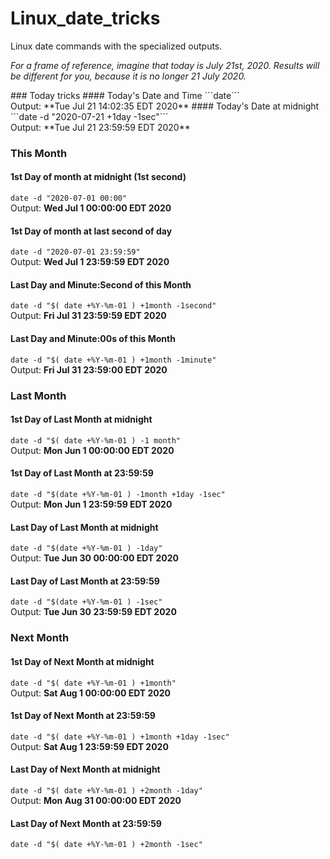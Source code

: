 # Linux_date_tricks
Linux date commands with the specialized outputs.

*For a frame of reference, imagine that today is July 21st, 2020.  Results will be different for you, because it is no longer 21 July 2020.*

<p>### Today tricks
#### Today's Date and Time
```date```<br>
Output: **Tue Jul 21 14:02:35 EDT 2020**
#### Today's Date at midnight
```date -d "2020-07-21 +1day -1sec"```<br>
Output: **Tue Jul 21 23:59:59 EDT 2020**</p>


### This Month
#### 1st Day of month at midnight (1st second)
```date -d "2020-07-01 00:00"```<br>
Output: **Wed Jul  1 00:00:00 EDT 2020**
#### 1st Day of month at last second of day
```date -d "2020-07-01 23:59:59"```<br>
Output: **Wed Jul  1 23:59:59 EDT 2020**
#### Last Day and Minute:Second of this Month
```date -d "$( date +%Y-%m-01 ) +1month -1second"```<br>
Output: **Fri Jul 31 23:59:59 EDT 2020**
#### Last Day and Minute:00s of this Month
```date -d "$( date +%Y-%m-01 ) +1month -1minute"```<br>
Output: **Fri Jul 31 23:59:00 EDT 2020**


### Last Month
#### 1st Day of Last Month at midnight
```date -d "$( date +%Y-%m-01 ) -1 month"```<br>
Output: **Mon Jun  1 00:00:00 EDT 2020**
#### 1st Day of Last Month at 23:59:59
```date -d "$(date +%Y-%m-01 ) -1month +1day -1sec"```<br>
Output: **Mon Jun  1 23:59:59 EDT 2020**
#### Last Day of Last Month at midnight
```date -d "$(date +%Y-%m-01 ) -1day"```<br>
Output: **Tue Jun 30 00:00:00 EDT 2020**
#### Last Day of Last Month at 23:59:59
```date -d "$(date +%Y-%m-01 ) -1sec"```<br>
Output: **Tue Jun 30 23:59:59 EDT 2020**


### Next Month
#### 1st Day of Next Month at midnight
```date -d "$( date +%Y-%m-01 ) +1month"```<br>
Output: **Sat Aug  1 00:00:00 EDT 2020**
#### 1st Day of Next Month at 23:59:59
```date -d "$( date +%Y-%m-01 ) +1month +1day -1sec"```<br>
Output: **Sat Aug  1 23:59:59 EDT 2020**
#### Last Day of Next Month at midnight
```date -d "$( date +%Y-%m-01 ) +2month -1day"```<br>
Output: **Mon Aug 31 00:00:00 EDT 2020**
#### Last Day of Next Month at 23:59:59
```date -d "$( date +%Y-%m-01 ) +2month -1sec"```<br>
